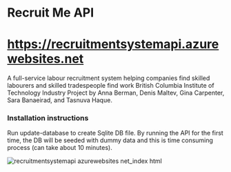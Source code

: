# Recruit Me API
# https://recruitmentsystemapi.azurewebsites.net
A full-service labour recruitment system helping companies find skilled labourers and skilled tradespeople find work
British Columbia Institute of Technology Industry Project by Anna Berman, Denis Maltev, Gina Carpenter, Sara Banaeirad, and Tasnuva Haque.

### Installation instructions
Run update-database to create Sqlite DB file. 
By running the API for the first time, the DB will be seeded with dummy data and this is time consuming process (can take about 10 minutes).

![recruitmentsystemapi azurewebsites net_index html](https://user-images.githubusercontent.com/55157299/81374486-3707ea00-90b4-11ea-8cc7-fd0faf60bd00.png)
